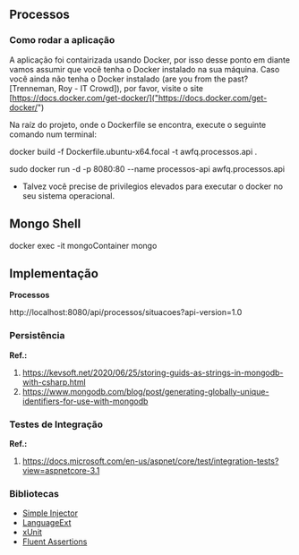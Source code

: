 ## Processos


### Como rodar a aplicação

A aplicação foi contairizada usando Docker, por isso desse ponto em diante vamos 
assumir que você tenha o Docker instalado na sua máquina. Caso você ainda não tenha o Docker
instalado (are you from the past? [Trenneman, Roy - IT Crowd]), por favor, visite o site 
[https://docs.docker.com/get-docker/]("https://docs.docker.com/get-docker/")

Na raíz do projeto, onde o Dockerfile se encontra, execute o seguinte comando num terminal:

docker build -f Dockerfile.ubuntu-x64.focal -t awfq.processos.api .


sudo docker run -d -p 8080:80 --name processos-api awfq.processos.api


* Talvez você precise de privilegios elevados para executar o docker no seu sistema operacional.

## Mongo Shell

docker exec -it mongoContainer mongo

## Implementação

**Processos**

http://localhost:8080/api/processos/situacoes?api-version=1.0

### Persistência

**Ref.:**
1. https://kevsoft.net/2020/06/25/storing-guids-as-strings-in-mongodb-with-csharp.html
2. https://www.mongodb.com/blog/post/generating-globally-unique-identifiers-for-use-with-mongodb
   
### Testes de Integração

**Ref.:**
1. https://docs.microsoft.com/en-us/aspnet/core/test/integration-tests?view=aspnetcore-3.1

### Bibliotecas

* [Simple Injector]("https://simpleinjector.org/")
* [LanguageExt]("https://github.com/louthy/language-ext")
* [xUnit]("https://xunit.net/")
* [Fluent Assertions]("https://fluentassertions.com/")
